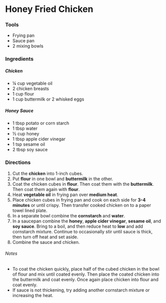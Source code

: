 # Honey Fried Chicken
### Tools
- Frying pan
- Sauce pan
- 2 mixing bowls
### Ingredients
##### Chicken
- ¼ cup vegetable oil
- 2 chicken breasts
- 1 cup flour
- 1 cup buttermilk or 2 whisked eggs
##### Honey Sauce
- 1 tbsp potato or corn starch
- 1 tbsp water
- ½ cup honey
- 1 tbsp apple cider vinegar
- 1 tsp sesame oil
- 2 tbsp soy sauce

### Directions
1. Cut the **chicken** into 1-inch cubes.
2. Put **flour** in one bowl and **buttermilk** in the other.
3. Coat the chicken cubes in **flour**. Then coat them with the **buttermilk**. Then coat them again with **flour**.
4. Heat **vegetable oil** in frying pan over **medium heat**.
5. Place chicken cubes in frying pan and cook on each side for **3-4 minutes** or until crispy. Then transfer cooked chicken on to a paper towel lined plate.
6. In a separate bowl combine the **cornstarch** and **water**.
7. In a saucepan combine the **honey**, **apple cider vinegar**, **sesame oil**, and **soy sauce**. Bring to a boil, and then reduce heat to **low** and add cornstarch mixture. Continue to occasionally stir until sauce is thick, then turn off heat and set aside.
8. Combine the sauce and chicken.

###### Notes
- To coat the chicken quickly, place half of the cubed chicken in the bowl of flour and mix until coated evenly. Then place the coated chicken into the buttermilk and coat evenly. Once again place chicken into flour and coat evenly.
- If sauce is not thickening, try adding another cornstarch mixture or increasing the heat.